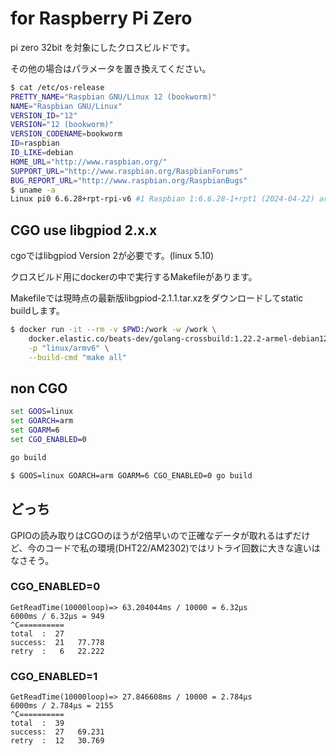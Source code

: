 
# for Raspberry Pi Zero

pi zero 32bit を対象にしたクロスビルドです。

その他の場合はパラメータを置き換えてください。

```bash
$ cat /etc/os-release
PRETTY_NAME="Raspbian GNU/Linux 12 (bookworm)"
NAME="Raspbian GNU/Linux"
VERSION_ID="12"
VERSION="12 (bookworm)"
VERSION_CODENAME=bookworm
ID=raspbian
ID_LIKE=debian
HOME_URL="http://www.raspbian.org/"
SUPPORT_URL="http://www.raspbian.org/RaspbianForums"
BUG_REPORT_URL="http://www.raspbian.org/RaspbianBugs"
$ uname -a
Linux pi0 6.6.28+rpt-rpi-v6 #1 Raspbian 1:6.6.28-1+rpt1 (2024-04-22) armv6l GNU/Linux
```

## CGO use libgpiod 2.x.x

cgoではlibgpiod Version 2が必要です。(linux 5.10)

クロスビルド用にdockerの中で実行するMakefileがあります。

Makefileでは現時点の最新版libgpiod-2.1.1.tar.xzをダウンロードしてstatic buildします。

```bash
$ docker run -it --rm -v $PWD:/work -w /work \
	docker.elastic.co/beats-dev/golang-crossbuild:1.22.2-armel-debian12 \
	-p "linux/armv6" \
	--build-cmd "make all"
```

## non CGO

```bat
set GOOS=linux
set GOARCH=arm
set GOARM=6
set CGO_ENABLED=0

go build
```
```bash 
$ GOOS=linux GOARCH=arm GOARM=6 CGO_ENABLED=0 go build
```

## どっち

GPIOの読み取りはCGOのほうが2倍早いので正確なデータが取れるはずだけど、今のコードで私の環境(DHT22/AM2302)ではリトライ回数に大きな違いはなさそう。

### CGO_ENABLED=0
```
GetReadTime(10000loop)=> 63.204044ms / 10000 = 6.32µs
6000ms / 6.32µs = 949
^C==========
total  :  27
success:  21   77.778
retry  :   6   22.222
```
### CGO_ENABLED=1
```
GetReadTime(10000loop)=> 27.846608ms / 10000 = 2.784µs
6000ms / 2.784µs = 2155
^C==========
total  :  39
success:  27   69.231
retry  :  12   30.769
```